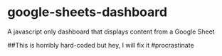 # google-sheets-dashboard
A javascript only dashboard that displays content from a Google Sheet

##This is horribly hard-coded but hey, I will fix it #procrastinate
